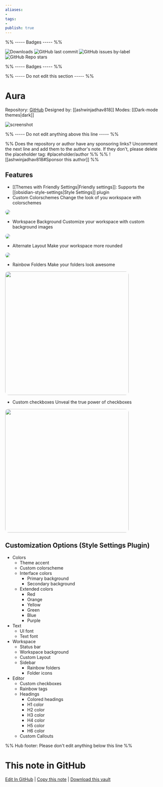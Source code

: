 ```yaml
---
aliases:
- 
tags: 
- 
publish: true
---
```


%% ----- Badges ----- %%

![Downloads](https://img.shields.io/badge/downloads-9531-573E7A?style=for-the-badge&logo=)
![GitHub last commit](https://img.shields.io/github/last-commit/ashwinjadhav818/obsidian-aura?color=573E7A&label=last%20update&logo=github&style=for-the-badge)
![GitHub issues by-label](https://img.shields.io/github/issues/ashwinjadhav818/obsidian-aura/help%20wanted?color=573E7A&logo=github&style=for-the-badge) 
![GitHub Repo stars](https://img.shields.io/github/stars/ashwinjadhav818/obsidian-aura?color=573E7A&logo=github&style=for-the-badge)

%% ----- Badges ----- %%

%% ----- Do not edit this section ----- %%

# Aura

Repository: [GitHub](https://github.com/ashwinjadhav818/obsidian-aura)
Designed by: [[ashwinjadhav818]]
Modes: [[Dark-mode themes|dark]]



![screenshot](https://github.com/ashwinjadhav818/obsidian-aura/raw/HEAD/assets/screenshot-preview.png)

%% ----- Do not edit anything above this line ----- %% 

%% Does the repository or author have any sponsoring links? Uncomment the next line and add them to the author's note. If they don't, please delete the placeholder tag: #placeholder/author %%
%% ![[ashwinjadhav818#Sponsor this author]] %%


## Features

- [[Themes with Friendly Settings|Friendly settings]]: Supports the [[obsidian-style-settings|Style Settings]] plugin
- Custom Colorschemes
  Change the look of you workspace with colorschemes
<img src="https://raw.githubusercontent.com/ashwinjadhav818/obsidian-aura/master/assets/custom-colorschemes.png" style="border-radius: 10px"/>

- Workspace Background
  Customize your workspace with custom background images
<img src="https://raw.githubusercontent.com/ashwinjadhav818/obsidian-aura/master/assets/workspace-background.png" style="border-radius: 10px"/>

- Alternate Layout
  Make your workspace more rounded
<img src="https://raw.githubusercontent.com/ashwinjadhav818/obsidian-aura/master/assets/alternate-layout.png" style="border-radius: 10px"/>

- Rainbow Folders
  Make your folders look awesome
<img src="https://raw.githubusercontent.com/ashwinjadhav818/obsidian-aura/master/assets/rainbow-folders.png" style="border-radius: 10px; width: 400px"/>

- Custom checkboxes
  Unveal the true power of checkboxes
<img src="https://raw.githubusercontent.com/ashwinjadhav818/obsidian-aura/master/assets/checkboxes.png" style="border-radius: 10px; width: 400px"/>

## Customization Options (Style Settings Plugin) 
- Colors
  - Theme accent
  - Custom colorscheme
  - Interface colors
    - Primary background
    - Secondary background
  - Extended colors
    - Red
    - Orange
    - Yellow
    - Green
    - Blue
    - Purple
- Text
  - UI font
  - Text font
- Workspace
  - Status bar
  - Workspace background
  - Custom Layout
  - Sidebar
    - Rainbow folders
    - Folder icons
- Editor
  - Custom checkboxes
  - Rainbow tags
  - Headings
    - Colored headings
    - H1 color
    - H2 color
    - H3 color
    - H4 color
    - H5 color
    - H6 color
  - Custom Callouts


%% Hub footer: Please don't edit anything below this line %%

# This note in GitHub

<span class="git-footer">[Edit In GitHub](https://github.dev/obsidian-community/obsidian-hub/blob/main/02%20-%20Community%20Expansions/02.05%20All%20Community%20Expansions/Themes/Aura.md "git-hub-edit-note") | [Copy this note](https://raw.githubusercontent.com/obsidian-community/obsidian-hub/main/02%20-%20Community%20Expansions/02.05%20All%20Community%20Expansions/Themes/Aura.md "git-hub-copy-note") | [Download this vault](https://github.com/obsidian-community/obsidian-hub/archive/refs/heads/main.zip "git-hub-download-vault") </span>
